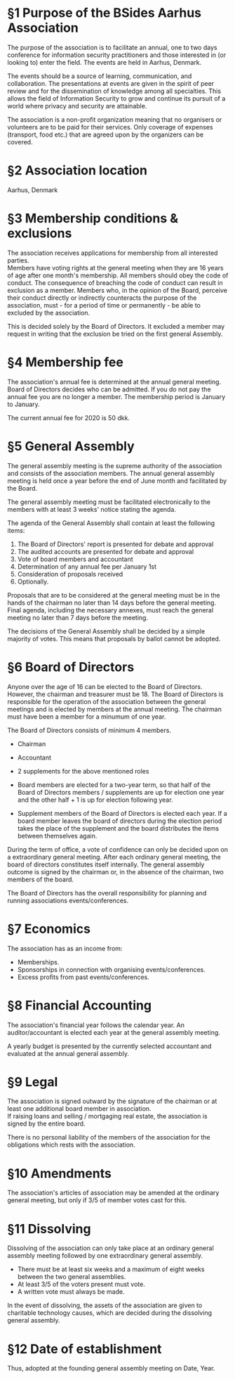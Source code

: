 # §1 Purpose of the BSides Aarhus Association
The purpose of the association is to facilitate an annual, one to two days conference for information security practitioners and those interested in (or looking to) enter the field. The events are held in Aarhus, Denmark.

The events should be a source of learning, communication, and collaboration. The presentations at events are given in the spirit of peer review and for the dissemination of knowledge among all specialties.  This allows the field of Information Security to grow and continue its pursuit of a world where privacy and security are attainable.

The association is a non-profit organization meaning that no organisers or volunteers are to be paid for their services.
Only coverage of expenses (transport, food etc.) that are agreed upon by the organizers can be covered.

# §2 Association location
Aarhus, Denmark

# §3 Membership conditions & exclusions
The association receives applications for membership from all interested parties.  
Members have voting rights at the general meeting when they are 16 years of age after one month's membership.
All members should obey the code of conduct. The consequence of breaching the code of conduct can result in exclusion as a member. 
Members who, in the opinion of the Board, perceive their conduct directly or indirectly counteracts the purpose of the association, must - for a period of time or permanently - be able to excluded by the association.

This is decided solely by the Board of Directors. 
It excluded a member may request in writing that the exclusion be tried on the first general Assembly.

# §4 Membership fee
The association's annual fee is determined at the annual general meeting. Board of Directors
decides who can be admitted.
If you do not pay the annual fee you are no longer a member. The membership period is January to January.

The current annual fee for 2020 is 50 dkk.

# §5 General Assembly
The general assembly meeting is the supreme authority of the association and consists of the association
members. The annual general assembly meeting is held once a year before the end of June
month and facilitated by the Board.

The general assembly meeting must be facilitated electronically to the members with at least 3 weeks' notice
stating the agenda.

The agenda of the General Assembly shall contain at least the following items:   
1. The Board of Directors' report is presented for debate and approval
2. The audited accounts are presented for debate and approval
3. Vote of board members and accountant
4. Determination of any annual fee per January 1st
5. Consideration of proposals received
6. Optionally.

Proposals that are to be considered at the general meeting must be in the hands of the chairman no later than 14 days before the general meeting. Final agenda, including the necessary annexes, must reach the general meeting no later than 7 days before the meeting.

The decisions of the General Assembly shall be decided by a simple majority of votes.
This means that proposals by ballot cannot be adopted.

# §6 Board of Directors
Anyone over the age of 16 can be elected to the Board of Directors.
However, the chairman and treasurer must be 18.
The Board of Directors is responsible for the operation of the association between the general meetings and is elected by members at the annual meeting.
The chairman must have been a member for a minumum of one year.

The Board of Directors consists of minimum 4 members.
* Chairman  
* Accountant
* 2 supplements for the above mentioned roles

* Board members are elected for a two-year term, so that half of the Board of Directors members / supplements are up for election one year and the other half + 1 is up for election following year.

* Supplement members of the Board of Directors is elected each year. If a board member leaves the board of directors during the election period takes the place of the supplement and the board distributes the items between themselves again.

During the term of office, a vote of confidence can only be decided upon on a extraordinary general meeting. After each ordinary general meeting, the board of directors constitutes itself internally.
The general assembly outcome is signed by the chairman or, in the absence of the chairman, two members of the board.

The Board of Directors has the overall responsibility for planning and running associations events/conferences.

# §7 Economics
The association has as an income from:
* Memberships.
* Sponsorships in connection with organising events/conferences.
* Excess profits from past events/conferences.

# §8 Financial Accounting
The association's financial year follows the calendar year.
An auditor/accountant is elected each year at the general assembly meeting.

A yearly budget is presented by the currently selected accountant and evaluated at the annual general assembly.

# §9 Legal
The association is signed outward by the signature of the chairman or at least one additional board member in association.  
If raising loans and selling / mortgaging real estate, the association is signed by the entire board. 

There is no personal liability of the members of the association for the obligations which rests with the association.

# §10 Amendments
The association's articles of association may be amended at the ordinary general meeting, but only if 3/5 of member
votes cast for this.

# §11 Dissolving
Dissolving of the association can only take place at an ordinary general assembly meeting followed by one
extraordinary general assembly. 

* There must be at least six weeks and a maximum of eight weeks between the two general assemblies.
* At least 3/5 of the voters present must vote.
* A written vote must always be made.

In the event of dissolving, the assets of the association are given to charitable technology causes, which are decided during
the dissolving general assembly.

# §12 Date of establishment
Thus, adopted at the founding general assembly meeting on Date, Year.

